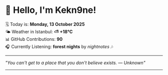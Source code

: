 # 👋 Hello, I'm Kekn9ne!

🗓️ Today is: **Monday, 13 October 2025**  
🌤️ Weather in Istanbul: **⛅️  +18°C**  
📊 GitHub Contributions: **90**  
🎧 Currently Listening: **forest nights** by *nightnotes* 🎶

---

_"You can't get to a place that you don't believe exists. — *Unknown*"_

---
